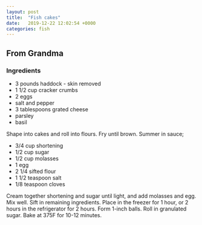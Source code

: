 ```yaml
---
layout: post
title:  "Fish cakes"
date:   2019-12-22 12:02:54 +0000
categories: fish
---
```


## From Grandma
### Ingredients
* 3 pounds haddock - skin removed
* 1 1/2 cup cracker crumbs
* 2 eggs
* salt and pepper
* 3 tablespoons grated cheese
* parsley
* basil


Shape into cakes and roll into flours. Fry until brown. Summer in sauce;

* 3/4 cup shortening
* 1/2 cup sugar
* 1/2 cup molasses
* 1 egg
* 2 1/4 sifted flour
* 1 1/2 teaspoon salt
* 1/8 teaspoon cloves


Cream together shortening and sugar until light, and add molasses and egg. Mix well. Sift in remaining ingredients. Place in the freezer for 1 hour, or 2 hours in the refrigerator for 2 hours. Form 1-inch balls. Roll in granulated sugar. Bake at 375F for 10-12 minutes.
